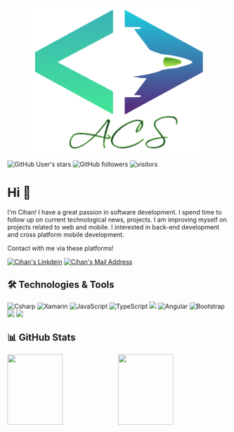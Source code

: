 <p align="center">
  <img  src="https://github.com/aykutcihansevim/acs/blob/main/readMeBanner.png">
</p>

  ![GitHub User's stars](https://img.shields.io/github/stars/aykutcihansevim?style=social)
  ![GitHub followers](https://img.shields.io/github/followers/aykutcihansevim?style=social)
  ![visitors](https://visitor-badge.glitch.me/badge?page_id=aykutcihansevim.id)

# Hi 👋
I'm Cihan! I have a great passion in software development. I spend time to follow up on current technological news, projects. I am improving myself on projects related to web and mobile. I interested in back-end development and cross platform mobile development. 

Contact with me via these platforms! 

  <a href="https://www.linkedin.com/in/aykutcihansevim/" target="_blank" rel="nofollow"><img alt="Cihan's Linkdein" src="https://img.shields.io/badge/LinkedIn-0077B5?style=for-the-badge&logo=linkedin&logoColor=white" /></a>
  <a href="mailto:aykutcihansevim@gmail.com" target="_blank" rel="nofollow"><img alt="Cihan's Mail Address" src="https://img.shields.io/badge/Gmail-D14836?style=for-the-badge&logo=gmail&logoColor=white" /></a>

  
## 🛠 Technologies & Tools 
<img alt="Csharp" src="https://img.shields.io/badge/C%23-239120?style=for-the-badge&logo=c-sharp&logoColor=white"></img>
<img alt="Xamarin" src="https://img.shields.io/badge/Xamarin-3199DC?style=for-the-badge&logo=xamarin&logoColor=white"></img>
<img alt="JavaScript" src="https://img.shields.io/badge/javascript%20-%23323330.svg?&style=for-the-badge&logo=javascript&logoColor=%23F7DF1E"/>
<img alt="TypeScript" src="https://img.shields.io/badge/typescript%20-%23007ACC.svg?&style=for-the-badge&logo=typescript&logoColor=white"/>
<img src="https://img.shields.io/badge/.NET-5C2D91?style=for-the-badge&logo=.net&logoColor=white"></img>
<img alt="Angular" src="https://img.shields.io/badge/angular%20-%23DD0031.svg?&style=for-the-badge&logo=angular&logoColor=white"/>
<img alt="Bootstrap" src="https://img.shields.io/badge/bootstrap%20-%23563D7C.svg?&style=for-the-badge&logo=bootstrap&logoColor=white"/>
<img src="https://img.shields.io/badge/Microsoft_SQL_Server-CC2927?style=for-the-badge&logo=microsoft-sql-server&logoColor=white"></img>
<img src="https://img.shields.io/badge/Windows-0078D6?style=for-the-badge&logo=windows&logoColor=white"></img>


## 📊 GitHub Stats

<img height="160px" width="50%" src="https://github-readme-stats.vercel.app/api?username=aykutcihansevim&count_private=true&show_icons=true&theme=tokyonight" /><!-- wi*quL3fcV --><img height="160px" width="50%" src="https://github-readme-stats.vercel.app/api/top-langs/?username=aykutcihansevim&hide=html,ruby&layout=compact&show_icons=true&theme=tokyonight" /></a>






<!--
**aykutcihansevim/aykutcihansevim** is a ✨ _special_ ✨ repository because its `README.md` (this file) appears on your GitHub profile.
<p align="center">
  <img src="https://github-readme-stats.vercel.app/api?username=aykutcihansevim&count_private=true&show_icons=true&theme=tokyonight">
  <img src="https://github-readme-stats.vercel.app/api/top-langs/?username=aykutcihansevim&hide=html,ruby&layout=compact&show_icons=true&theme=tokyonight">
  <a href="https://github.com/aykutcihansevim/MyFinalProject">
    <img src="https://github-readme-stats.vercel.app/api/pin?username=aykutcihansevim&repo=MyFinalProject&show_icons=true&theme=tokyonight"</img>
  </a>
  <a href="https://github.com/aykutcihansevim/acs">
    <img src="https://github-readme-stats.vercel.app/api/pin?username=aykutcihansevim&repo=acs&show_icons=true&theme=tokyonight"</img>
  </a>
</p>
Here are some ideas to get you started:

- 🔭 I’m currently working on ...
- 🌱 I’m currently learning ...
- 👯 I’m looking to collaborate on ...
- 🤔 I’m looking for help with ...
- 💬 Ask me about ...
- 📫 How to reach me: ...
- 😄 Pronouns: ...
- ⚡ Fun fact: ...
-->

